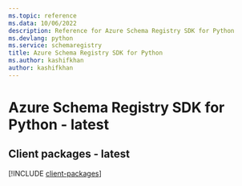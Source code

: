 ```yaml
---
ms.topic: reference
ms.data: 10/06/2022
description: Reference for Azure Schema Registry SDK for Python
ms.devlang: python
ms.service: schemaregistry
title: Azure Schema Registry SDK for Python
ms.author: kashifkhan
author: kashifkhan
---
```

# Azure Schema Registry SDK for Python - latest

## Client packages - latest
[!INCLUDE [client-packages](schema-registry-client-index.md)]